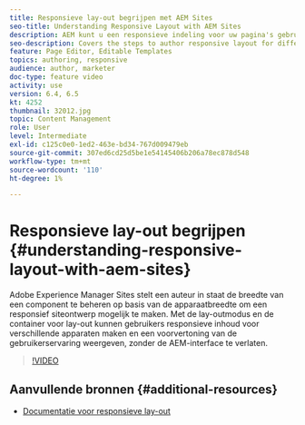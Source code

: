 ```yaml
---
title: Responsieve lay-out begrijpen met AEM Sites
seo-title: Understanding Responsive Layout with AEM Sites
description: AEM kunt u een responsieve indeling voor uw pagina's gebruiken met de component Layout Container. Met de responsieve lay-out kunnen de auteurs van de inhoud responsieve inhoud voor verschillende apparaten maken en een voorvertoning van de gebruikerservaring in AEM bekijken.
seo-description: Covers the steps to author responsive layout for different devices
feature: Page Editor, Editable Templates
topics: authoring, responsive
audience: author, marketer
doc-type: feature video
activity: use
version: 6.4, 6.5
kt: 4252
thumbnail: 32012.jpg
topic: Content Management
role: User
level: Intermediate
exl-id: c125c0e0-1ed2-463e-bd34-767d009479eb
source-git-commit: 307ed6cd25d5be1e54145406b206a78ec878d548
workflow-type: tm+mt
source-wordcount: '110'
ht-degree: 1%

---
```


# Responsieve lay-out begrijpen {#understanding-responsive-layout-with-aem-sites}

Adobe Experience Manager Sites stelt een auteur in staat de breedte van een component te beheren op basis van de apparaatbreedte om een responsief siteontwerp mogelijk te maken. Met de lay-outmodus en de container voor lay-out kunnen gebruikers responsieve inhoud voor verschillende apparaten maken en een voorvertoning van de gebruikerservaring weergeven, zonder de AEM-interface te verlaten.

>[!VIDEO](https://video.tv.adobe.com/v/32012?quality=12&learn=on)

## Aanvullende bronnen {#additional-resources}

* [Documentatie voor responsieve lay-out](https://experienceleague.adobe.com/docs/experience-manager-65/authoring/siteandpage/responsive-layout.html)
